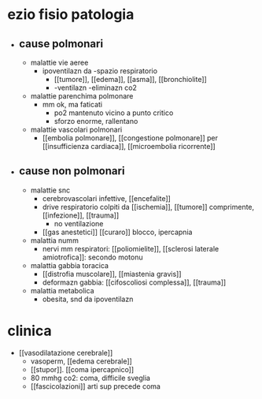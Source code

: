 # ezio fisio patologia
- ## cause polmonari
	- malattie vie aeree
		- ipoventilazn da -spazio respiratorio
			- [[tumore]], [[edema]], [[asma]], [[bronchiolite]]
			- -ventilazn -eliminazn co2
	- malattie parenchima polmonare
		- mm ok, ma faticati
			- po2 mantenuto vicino a punto critico
			- sforzo enorme, rallentano
	- malattie vascolari polmonari
		- [[embolia polmonare]], [[congestione polmonare]] per [[insufficienza cardiaca]], [[microembolia ricorrente]]
- ## cause non polmonari
	- malattie snc
		- cerebrovascolari infettive, [[encefalite]]
		- drive respiratorio colpiti da [[ischemia]], [[tumore]] comprimente, [[infezione]], [[trauma]]
			- no ventilazione
		- [[gas anestetici]] [[curaro]] blocco, ipercapnia
	- malattia numm
		- nervi mm respiratori: [[poliomielite]], [[sclerosi laterale amiotrofica]]: secondo motonu
	- malattia gabbia toracica
		- [[distrofia muscolare]], [[miastenia gravis]]
		- deformazn gabbia: [[cifoscoliosi complessa]], [[trauma]]
	- malattia metabolica
		- obesita, snd da ipoventilazn

# clinica
- [[vasodilatazione cerebrale]]
	- vasoperm, [[edema cerebrale]]
	- [[stupor]]. [[coma ipercapnico]]
	- 80 mmhg co2: coma, difficile sveglia
	- [[fascicolazioni]] arti sup precede coma